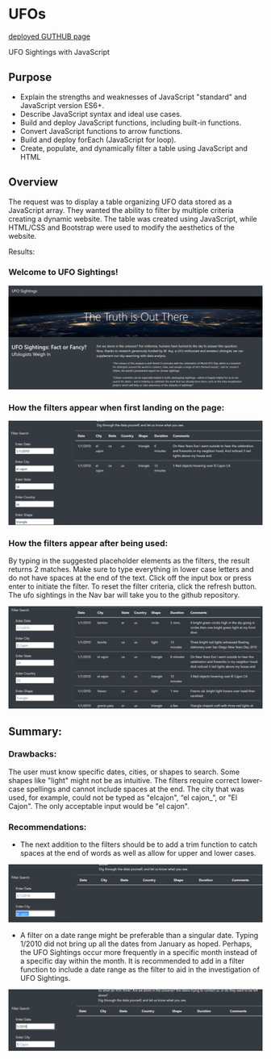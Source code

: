 # UFOs

[deployed GUTHUB page](https://dennispsmith5676.github.io/UFOs/)

UFO Sightings with JavaScript

## Purpose
- Explain the strengths and weaknesses of JavaScript "standard" and JavaScript version ES6+.
- Describe JavaScript syntax and ideal use cases.
- Build and deploy JavaScript functions, including built-in functions.
- Convert JavaScript functions to arrow functions.
- Build and deploy forEach (JavaScript for loop).
- Create, populate, and dynamically filter a table using JavaScript and HTML
## Overview
The request was to display a table organizing UFO data stored as a JavaScript array. They wanted the ability to filter by multiple criteria creating a dynamic website. The table was created using JavaScript, while HTML/CSS and Bootstrap were used to modify the aesthetics of the website.

Results:

### Welcome to UFO Sightings!

![1](static/images/top.png)


### How the filters appear when first landing on the page:

![2](static/images/working_filters.png)

### How the filters appear after being used:
By typing in the suggested placeholder elements as the filters, the result returns 2 matches. Make sure to type everything in lower case letters and do not have spaces at the end of the text. Click off the input box or press enter to initiate the filter. To reset the filter criteria, click the refresh button. The ufo sightings in the Nav bar will take you to the github repository.

![3](static/images/bottom.png)

## Summary:
### Drawbacks:
The user must know specific dates, cities, or shapes to search. Some shapes like "light" might not be as intuitive. The filters require correct lower-case spellings and cannot include spaces at the end. The city that was used, for example, could not be typed as "elcajon", “el cajon_”, or "El Cajon". The only acceptable input would be "el cajon".

### Recommendations:
 - The next addition to the filters should be to add a trim function to catch spaces at the end of words as well as allow for upper and lower cases. 

![4](static/images/trim.png)

- A filter on a date range might be preferable than a singular date. Typing 1/2010 did not bring up all the dates from January as hoped. Perhaps, the UFO Sightings occur more frequently in a specific month instead of a specific day within the month. It is recommended to add in a filter function to include a date range as the filter to aid in the investigation of UFO Sightings.

![5](static/images/Date.png)
